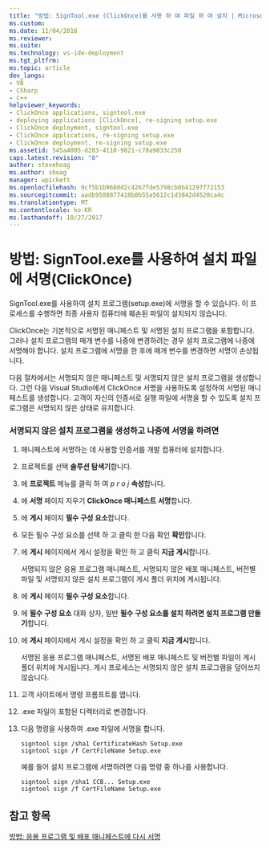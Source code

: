 ```yaml
---
title: "방법: SignTool.exe (ClickOnce)를 사용 하 여 파일 하 여 설치 | Microsoft Docs"
ms.custom: 
ms.date: 11/04/2016
ms.reviewer: 
ms.suite: 
ms.technology: vs-ide-deployment
ms.tgt_pltfrm: 
ms.topic: article
dev_langs:
- VB
- CSharp
- C++
helpviewer_keywords:
- ClickOnce applications, signtool.exe
- deploying applications [ClickOnce], re-signing setup.exe
- ClickOnce deployment, signtool.exe
- ClickOnce applications, re-signing setup.exe
- ClickOnce deployment, re-signing setup.exe
ms.assetid: 545a4005-d283-4110-9821-c78a9833c250
caps.latest.revision: "8"
author: stevehoag
ms.author: shoag
manager: wpickett
ms.openlocfilehash: 9cf5b1b9680d2c4267fde5798cb0b41297f72153
ms.sourcegitcommit: aadb9588877418b8b55a5612c1d3842d4520ca4c
ms.translationtype: MT
ms.contentlocale: ko-KR
ms.lasthandoff: 10/27/2017
---
```

# <a name="how-to-sign-setup-files-with-signtoolexe-clickonce"></a>방법: SignTool.exe를 사용하여 설치 파일에 서명(ClickOnce)
SignTool.exe를 사용하여 설치 프로그램(setup.exe)에 서명을 할 수 있습니다. 이 프로세스를 수행하면 최종 사용자 컴퓨터에 훼손된 파일이 설치되지 않습니다.  
  
 ClickOnce는 기본적으로 서명된 매니페스트 및 서명된 설치 프로그램을 포함합니다. 그러나 설치 프로그램의 매개 변수를 나중에 변경하려는 경우 설치 프로그램에 나중에 서명해야 합니다. 설치 프로그램에 서명을 한 후에 매개 변수를 변경하면 서명이 손상됩니다.  
  
 다음 절차에서는 서명되지 않은 매니페스트 및 서명되지 않은 설치 프로그램을 생성합니다. 그런 다음 Visual Studio에서 ClickOnce 서명을 사용하도록 설정하여 서명된 매니페스트를 생성합니다. 고객이 자신의 인증서로 실행 파일에 서명을 할 수 있도록 설치 프로그램은 서명되지 않은 상태로 유지합니다.  
  
### <a name="to-generate-an-unsigned-setup-program-and-sign-later"></a>서명되지 않은 설치 프로그램을 생성하고 나중에 서명을 하려면  
  
1.  매니페스트에 서명하는 데 사용할 인증서를 개발 컴퓨터에 설치합니다.  
  
2.  프로젝트를 선택 **솔루션 탐색기**합니다.  
  
3.  에 **프로젝트** 메뉴를 클릭 하 여 *p r o j* **속성**합니다.  
  
4.  에 **서명** 페이지 지우기 **ClickOnce 매니페스트 서명**합니다.  
  
5.  에 **게시** 페이지 **필수 구성 요소**합니다.  
  
6.  모든 필수 구성 요소를 선택 하 고 클릭 한 다음 확인 **확인**합니다.  
  
7.  에 **게시** 페이지에서 게시 설정을 확인 하 고 클릭 **지금 게시**합니다.  
  
     서명되지 않은 응용 프로그램 매니페스트, 서명되지 않은 배포 매니페스트, 버전별 파일 및 서명되지 않은 설치 프로그램이 게시 폴더 위치에 게시됩니다.  
  
8.  에 **게시** 페이지 **필수 구성 요소**합니다.  
  
9. 에 **필수 구성 요소** 대화 상자, 일반 **필수 구성 요소를 설치 하려면 설치 프로그램 만들기**합니다.  
  
10. 에 **게시** 페이지에서 게시 설정을 확인 하 고 클릭 **지금 게시**합니다.  
  
     서명된 응용 프로그램 매니페스트, 서명된 배포 매니페스트 및 버전별 파일이 게시 폴더 위치에 게시됩니다. 게시 프로세스는 서명되지 않은 설치 프로그램을 덮어쓰지 않습니다.  
  
11. 고객 사이트에서 명령 프롬프트를 엽니다.  
  
12. .exe 파일이 포함된 디렉터리로 변경합니다.  
  
13. 다음 명령을 사용하여 .exe 파일에 서명을 합니다.  
  
    ```  
    signtool sign /sha1 CertificateHash Setup.exe  
    signtool sign /f CertFileName Setup.exe  
    ```  
  
     예를 들어 설치 프로그램에 서명하려면 다음 명령 중 하나를 사용합니다.  
  
    ```  
    signtool sign /sha1 CCB... Setup.exe  
    signtool sign /f CertFileName Setup.exe  
    ```  
  
## <a name="see-also"></a>참고 항목  
 [방법: 응용 프로그램 및 배포 매니페스트에 다시 서명](../deployment/how-to-re-sign-application-and-deployment-manifests.md)